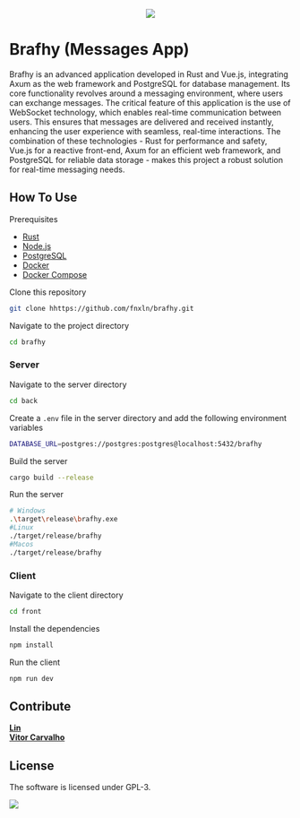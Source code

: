 
<p align="center">
  <img src="https://github.com/VitorCarvalho67/Barium/assets/102667323/ea71a41e-e3d9-4cbd-9797-5dba72b27a0a" />
</p>

# Brafhy (Messages App)

Brafhy is an advanced application developed in Rust and Vue.js, integrating Axum as the web framework and PostgreSQL for database management. Its core functionality revolves around a messaging environment, where users can exchange messages. The critical feature of this application is the use of WebSocket technology, which enables real-time communication between users. This ensures that messages are delivered and received instantly, enhancing the user experience with seamless, real-time interactions. The combination of these technologies - Rust for performance and safety, Vue.js for a reactive front-end, Axum for an efficient web framework, and PostgreSQL for reliable data storage - makes this project a robust solution for real-time messaging needs.

## How To Use
Prerequisites
- [Rust](https://www.rust-lang.org/tools/install)
- [Node.js](https://nodejs.org/en/download/)
- [PostgreSQL](https://www.postgresql.org/download/)
- [Docker](https://docs.docker.com/get-docker/)
- [Docker Compose](https://docs.docker.com/compose/install/)

Clone this repository

```bash
git clone hhttps://github.com/fnxln/brafhy.git
```

Navigate to the project directory

```bash
cd brafhy
```

### Server

Navigate to the server directory

```bash
cd back
```

Create a `.env` file in the server directory and add the following environment variables

```bash
DATABASE_URL=postgres://postgres:postgres@localhost:5432/brafhy
```

Build the server

```bash
cargo build --release
```

Run the server

```bash
# Windows
.\target\release\brafhy.exe
#Linux
./target/release/brafhy
#Macos
./target/release/brafhy
```

### Client

Navigate to the client directory

```bash
cd front
```

Install the dependencies

```bash
npm install
```

Run the client

```bash
npm run dev
```

## Contribute

**[Lin]**<br>
**[Vitor Carvalho]**

[Lin]: https://github.com/fnxln
[Vitor Carvalho]: https://github.com/VitorCarvalho67

## License
 The software is licensed under GPL-3.

<p >
  <img src="https://i.imgur.com/9kXfG6P.png" />
</p>
